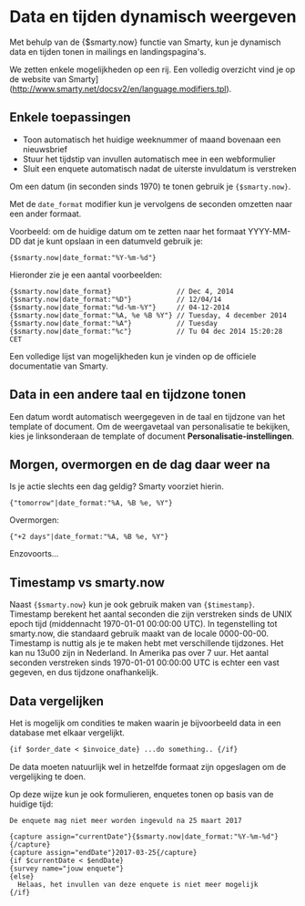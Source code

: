 # Data en tijden dynamisch weergeven

Met behulp van de {$smarty.now} functie van Smarty, kun je dynamisch data en tijden tonen in mailings en landingspagina's.

We zetten enkele mogelijkheden op een rij. Een volledig overzicht vind je op de website van Smarty](http://www.smarty.net/docsv2/en/language.modifiers.tpl).

## Enkele toepassingen

-   Toon automatisch het huidige weeknummer of maand bovenaan een
    nieuwsbrief
-   Stuur het tijdstip van invullen automatisch mee in een webformulier
-   Sluit een enquete automatisch nadat de uiterste invuldatum is
    verstreken

Om een datum (in seconden sinds 1970) te tonen gebruik je
`{$smarty.now}`.

Met de `date_format` modifier kun je vervolgens de seconden omzetten
naar een ander formaat.

Voorbeeld: om de huidige datum om te zetten naar het formaat YYYY-MM-DD
dat je kunt opslaan in een datumveld gebruik je:

`{$smarty.now|date_format:"%Y-%m-%d"}`

Hieronder zie je een aantal voorbeelden:

```
{$smarty.now|date_format}                // Dec 4, 2014
{$smarty.now|date_format:"%D"}           // 12/04/14
{$smarty.now|date_format:"%d-%m-%Y"}     // 04-12-2014
{$smarty.now|date_format:"%A, %e %B %Y"} // Tuesday, 4 december 2014
{$smarty.now|date_format:"%A"}           // Tuesday
{$smarty.now|date_format:"%c"}           // Tu 04 dec 2014 15:20:28 CET
```
Een volledige lijst van mogelijkheden kun je vinden op de officiele
documentatie van Smarty.

## Data in een andere taal en tijdzone tonen

Een datum wordt automatisch weergegeven in de taal en tijdzone van het
template of document. Om de weergavetaal van personalisatie te bekijken,
kies je linksonderaan de template of document
**Personalisatie-instellingen**.

## Morgen, overmorgen en de dag daar weer na

Is je actie slechts een dag geldig? Smarty voorziet hierin.

`{"tomorrow"|date_format:"%A, %B %e, %Y"}`

Overmorgen:

`{"+2 days"|date_format:"%A, %B %e, %Y"}`

Enzovoorts...

## Timestamp vs smarty.now

Naast `{$smarty.now}` kun je ook gebruik maken van `{$timestamp}`.
Timestamp berekent het aantal seconden die zijn verstreken sinds de UNIX
epoch tijd (middennacht 1970-01-01 00:00:00 UTC). In tegenstelling tot
smarty.now, die standaard gebruik maakt van de locale 0000-00-00.
Timestamp is nuttig als je te maken hebt met verschillende tijdzones.
Het kan nu 13u00 zijn in Nederland. In Amerika pas over 7 uur. Het
aantal seconden verstreken sinds 1970-01-01 00:00:00 UTC is echter een
vast gegeven, en dus tijdzone onafhankelijk.

## Data vergelijken

Het is mogelijk om condities te maken waarin je bijvoorbeeld data in
een database met elkaar vergelijkt.

```txt
{if $order_date < $invoice_date} ...do something.. {/if}
```

De data moeten natuurlijk wel in hetzelfde formaat zijn opgeslagen om de vergelijking te doen.

Op deze wijze kun je ook formulieren, enquetes tonen op basis van de huidige tijd:

```
De enquete mag niet meer worden ingevuld na 25 maart 2017

{capture assign="currentDate"}{$smarty.now|date_format:"%Y-%m-%d"}{/capture}
{capture assign="endDate"}2017-03-25{/capture}
{if $currentDate < $endDate}
{survey name="jouw enquete"}
{else}
  Helaas, het invullen van deze enquete is niet meer mogelijk
{/if}
```
